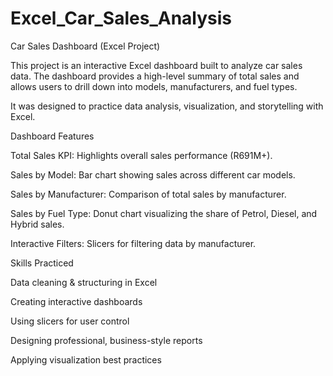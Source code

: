 # Excel_Car_Sales_Analysis

Car Sales Dashboard (Excel Project)

This project is an interactive Excel dashboard built to analyze car sales data.
The dashboard provides a high-level summary of total sales and allows users to drill down into models, manufacturers, and fuel types.

It was designed to practice data analysis, visualization, and storytelling with Excel.

Dashboard Features


Total Sales KPI: Highlights overall sales performance (R691M+).

Sales by Model: Bar chart showing sales across different car models.

Sales by Manufacturer: Comparison of total sales by manufacturer.

Sales by Fuel Type: Donut chart visualizing the share of Petrol, Diesel, and Hybrid sales.

Interactive Filters: Slicers for filtering data by manufacturer.


Skills Practiced


Data cleaning & structuring in Excel

Creating interactive dashboards

Using slicers for user control

Designing professional, business-style reports

Applying visualization best practices

